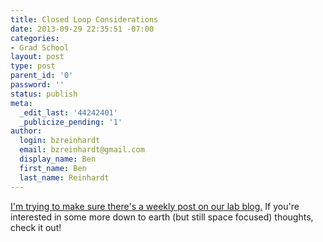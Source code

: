 ```yaml
---
title: Closed Loop Considerations
date: 2013-09-29 22:35:51 -07:00
categories:
- Grad School
layout: post
type: post
parent_id: '0'
password: ''
status: publish
meta:
  _edit_last: '44242401'
  _publicize_pending: '1'
author:
  login: bzreinhardt
  email: bzreinhardt@gmail.com
  display_name: Ben
  first_name: Ben
  last_name: Reinhardt
---
```


<p><a href="http://www.spacecraftresearch.com/blog/?p=218" target="_blank">I'm trying to make sure there's a weekly post on our lab blog.</a> If you're interested in some more down to earth (but still space focused) thoughts, check it out!</p>

